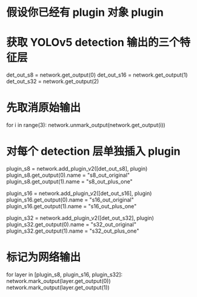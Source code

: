 # 假设你已经有 plugin 对象 plugin
# 获取 YOLOv5 detection 输出的三个特征层
det_out_s8 = network.get_output(0)
det_out_s16 = network.get_output(1)
det_out_s32 = network.get_output(2)

# 先取消原始输出
for i in range(3):
    network.unmark_output(network.get_output(i))

# 对每个 detection 层单独插入 plugin
plugin_s8 = network.add_plugin_v2([det_out_s8], plugin)
plugin_s8.get_output(0).name = "s8_out_original"
plugin_s8.get_output(1).name = "s8_out_plus_one"

plugin_s16 = network.add_plugin_v2([det_out_s16], plugin)
plugin_s16.get_output(0).name = "s16_out_original"
plugin_s16.get_output(1).name = "s16_out_plus_one"

plugin_s32 = network.add_plugin_v2([det_out_s32], plugin)
plugin_s32.get_output(0).name = "s32_out_original"
plugin_s32.get_output(1).name = "s32_out_plus_one"

# 标记为网络输出
for layer in [plugin_s8, plugin_s16, plugin_s32]:
    network.mark_output(layer.get_output(0))
    network.mark_output(layer.get_output(1))

